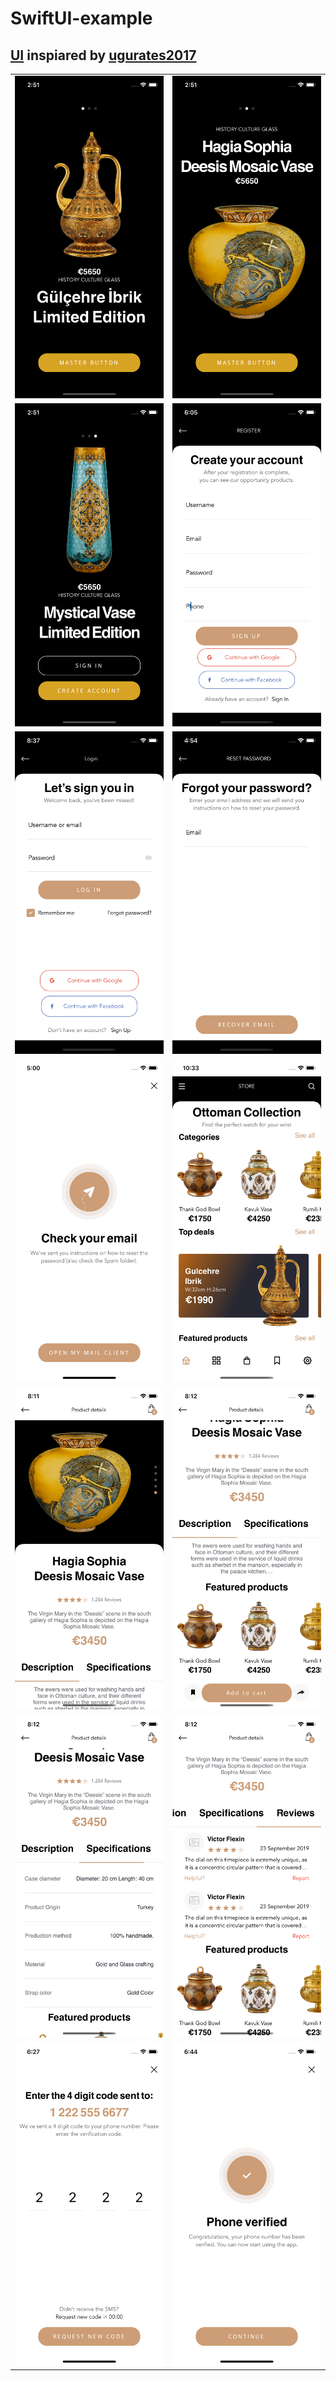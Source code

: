 # SwiftUI-example

## [UI](https://www.behance.net/gallery/95200977/90Store-Elements-Ecommerce-FREE-UI-KIT-Pasabahce) inspiared by [ugurates2017](https://www.behance.net/ugurates2017)
|  |  | 
|--|--|
| <img src="screenshots/1.png" width="%10"> | <img src="screenshots/2.png" width="%10"> |
| <img src="screenshots/3.png" width="%10"> | <img src="screenshots/4.png" width="%10"> |
| <img src="screenshots/5.png" width="%10"> | <img src="screenshots/6.png" width="%10">  |
| <img src="screenshots/7.png" width="%10"> |  <img src="screenshots/8.png" width="%10"> |
| <img src="screenshots/9-1.png" width="%10"> |  <img src="screenshots/9-2.png" width="%10"> |
| <img src="screenshots/9-3.png" width="%10"> |  <img src="screenshots/9-4.png" width="%10"> |
| <img src="screenshots/10.png" width="%10"> |  <img src="screenshots/11.png" width="%10">  |

